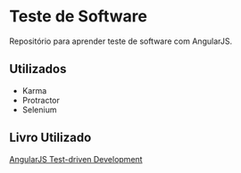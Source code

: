 # Teste de Software
Repositório para aprender teste de software com AngularJS.

## Utilizados
<ul>
  <li>Karma</li>
  <li>Protractor</li>
  <li>Selenium</li>
 </ul>
 
 ## Livro Utilizado
 <a href="https://www.amazon.com.br/Angular-Test-Driven-Development-Second-English-ebook/dp/B01D1HI9D8">AngularJS Test-driven Development</a>
